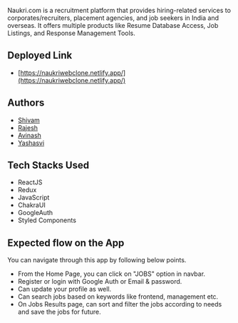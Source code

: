 Naukri.com is a recruitment platform that provides hiring-related services to corporates/recruiters, placement agencies, and job seekers in India and overseas. It offers multiple products like Resume Database Access, Job Listings, and Response Management Tools.
## Deployed Link

- [https://naukriwebclone.netlify.app/](https://naukriwebclone.netlify.app/)

## Authors


- [Shivam](https://github.com/shiva-69)
- [Rajesh](https://github.com/Rajesh270712)
- [Avinash](https://github.com/Avi1702)
- [Yashasvi](https://github.com/yashasvij-19)




## Tech Stacks Used

- ReactJS
- Redux
- JavaScript
- ChakraUI
- GoogleAuth
- Styled Components


## Expected flow on the App

You can navigate through this app by following below points.

- From the Home Page, you can click on "JOBS" option in navbar.
- Register or login with Google Auth or Email & password.
- Can update your profile as well.
- Can search jobs based on keywords like frontend, management etc.
- On Jobs Results page, can sort and filter the jobs according to needs and save the jobs for future.
